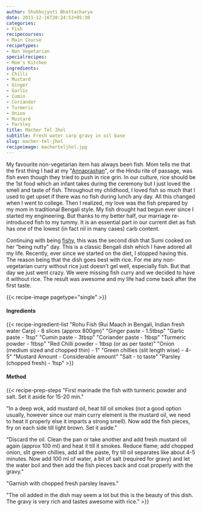 ```yaml
---
author: Shubhojyoti Bhattacharya
date: 2011-12-16T20:24:53+05:30
categories:
- Fish
recipecourses:
- Main Course
recipetypes:
- Non Vegetarian
specialrecipes:
- Mom's Kitchen
ingredients:
- Chilli
- Mustard
- Ginger
- Garlic
- Cumin
- Coriander
- Turmeric
- Onion
- Mustard
- Parsley
title: Macher Tel Jhol
subtitle: Fresh water carp gravy in oil base
slug: macher-tel-jhol
recipeimage: macherteljhol.jpg
---
```


My favourite non-vegetarian item has always been fish. Mom tells me that the first thing I had at my "[Annaprashan](http://en.wikipedia.org/wiki/Annaprashana)", or the Hindu rite of passage, was fish even though they tried to push in rice grin. In our culture, rice should be the 1st food which an infant takes during the ceremony but I just loved the smell and taste of fish. Throughout my childhood, I loved fish so much that I used to get upset if there was no fish during lunch any day. All this changed when I went to college. Then I realized, my love was the fish prepared by my mom in traditional Bengali style. My fish drought had begun ever since I started my engineering. But thanks to my better half, our marriage re-introduced fish to my tummy. It is an essential part in our current diet as fish has one of the lowest (in fact nil in many cases) carb content.

Continuing with being [fishy](/recipe/tilapia-sorshe-dry/), this was the second dish that Sumi cooked on her “being nutty” day. This is a classic Bengali dish which I have adored all my life. Recently, ever since we started on the diet, I stopped having this. The reason being that the dish goes best with rice. For me any non-vegetarian curry without rice just doesn’t gel well, especially fish. But that day we just went crazy. We were missing fish curry and we decided to have it without rice. The result was awesome and my life had come back after the first taste.

{{< recipe-image pagetype="single" >}}

#### Ingredients

{{< recipe-ingredient-list
"Rohu Fish (Rui Maach in Bengali, Indian fresh water Carp) - 8 slices (approx 800gm)"
"Ginger paste - 1.5tbsp"
"Garlic paste - 1tsp"
"Cumin paste - 3tbsp"
"Coriander paste - 1tbsp"
"Turmeric powder - 1tbsp"
"Red Chilli powder - 1tbsp (or as per taste)"
"Onion (medium sized and chopped thin) - 1"
"Green chillies (slit length wise) - 4-5"
"Mustard Amount - Considerable amount"
"Salt - to taste"
"Parsley (chopped fresh) - 1tsp" >}}

#### Method

{{< recipe-prep-steps
"First marinade the fish with turmeric powder and salt. Set it aside for 15-20 min."

"In a deep wok, add mustard oil, heat till oil smokes (not a good option usually, however since our main curry element is the mustard oil, we need to heat it properly else it imparts a strong smell).  Now add the fish pieces, fry on each side till light brown. Set it aside."

"Discard the oil. Clean the pan or take another and add fresh mustard oil again (approx 100 ml) and heat it till it smokes. Reduce flame; add chopped onion, slit green chillies, add all the paste, fry till oil separates like about 4-5 minutes. Now add 100 ml of water, a bit of salt (required for gravy) and let the water boil and then add the fish pieces back and coat properly with the gravy."

"Garnish with chopped fresh parsley leaves."

"The oil added in the dish may seem a lot but this is the beauty of this dish. The gravy is very rich and tastes awesome with rice." >}}
